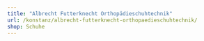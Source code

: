 ```yaml
---
title: "Albrecht Futterknecht Orthopädieschuhtechnik"
url: /konstanz/albrecht-futterknecht-orthopaedieschuhtechnik/
shop: Schuhe
---
```

